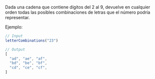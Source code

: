 Dada una cadena que contiene dígitos del 2 al 9, devuelve en cualquier orden todas las posibles combinaciones de letras que el número podría representar.

Ejemplo:

```js
// Input
letterCombinations("23")

// Output
[
  "ad", "ae", "af",
  "bd", "be", "bf",
  "cd", "ce", "cf",
]
```
